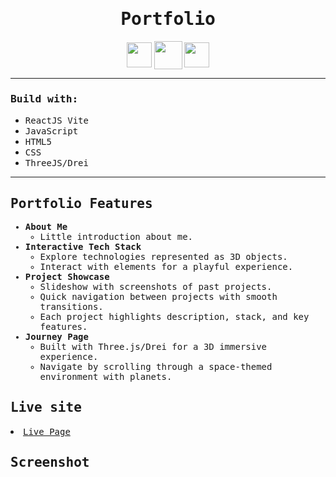 <h1 align="center"><samp>Portfolio</samp> </h1>
<p align="center"> 
  <a href="https://github.com/xoFrey" target="_blank"> <img width="40" align="center" src="./Frontend/src/assets/img/icons8-github-64.png"/></a>
  <a href="https://silentmoon.superprojekte.de" target="_blank"> <img width="45" align="center" src="./Frontend/src/assets/img/icons8-livepage-64.png"/></a>
  <a href="https://www.linkedin.com/in/izelacar/" target="_blank"> <img width="40" align="center" src="./Frontend/src/assets/img/icons8-linkedin-64.png"/></a>
</p>


<hr/>

<h3><samp>Build with:</samp></h3>
<ul>
<li><samp>ReactJS Vite</samp></li>
<li><samp>JavaScript</samp></li>
<li><samp>HTML5</samp></li>
<li><samp>CSS</samp></li>
<li><samp>ThreeJS/Drei</samp></li>
</ul>

<hr/>

<samp>
  <h2>Portfolio Features</h2>
  <ul>
    <li>
      <strong>About Me</strong>
      <ul>
        <li>Little introduction about me.</li>
      </ul>
    </li>
    <li>
      <strong>Interactive Tech Stack</strong>
      <ul>
        <li>Explore technologies represented as 3D objects.</li>
        <li>Interact with elements for a playful experience.</li>
      </ul>
    </li>
    <li>
      <strong>Project Showcase</strong>
      <ul>
        <li>Slideshow with screenshots of past projects.</li>
        <li>Quick navigation between projects with smooth transitions.</li>
        <li>Each project highlights description, stack, and key features.</li>
      </ul>
    </li>
    <li>
      <strong>Journey Page</strong>
      <ul>
        <li>Built with Three.js/Drei for a 3D immersive experience.</li>
        <li>Navigate by scrolling through a space-themed environment with planets.</li>
      </ul>
    </li>
  </ul>
</samp>


<h2><samp>Live site</samp></h2>
<li><samp><a href="https://portfolio.izel-acar.de">Live Page</a></samp></li>

<h2><samp>Screenshot</samp></h2>

